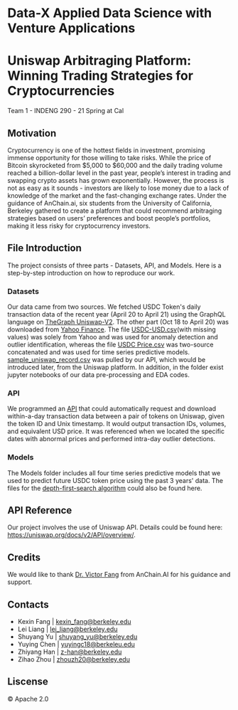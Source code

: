# Data-X Applied Data Science with Venture Applications

# Uniswap Arbitraging Platform: Winning Trading Strategies for Cryptocurrencies

Team 1 - INDENG 290 - 21 Spring at Cal

## Motivation
Cryptocurrency is one of the hottest fields in investment, promising immense opportunity for those willing to take risks. While the price of Bitcoin skyrocketed from $5,000 to $60,000 and the daily trading volume reached a billion-dollar level in the past year, people’s interest in trading and swapping crypto assets has grown exponentially. However, the process is not as easy as it sounds - investors are likely to lose money due to a lack of knowledge of the market and the fast-changing exchange rates. Under the guidance of AnChain.ai, six students from the University of California, Berkeley gathered to create a platform that could recommend arbitraging strategies based on users’ preferences and boost people’s portfolios, making it less risky for cryptocurrency investors.

## File Introduction
The project consists of three parts - Datasets, API, and Models. Here is a step-by-step introduction on how to reproduce our work.

### Datasets 
Our data came from two sources. We fetched USDC Token's daily transaction data of the recent year (April 20 to April 21) using the GraphQL language on [TheGraph Uniswap-V2](https://thegraph.com/explorer/subgraph/uniswap/uniswap-v2). The other part (Oct 18 to April 20) was downloaded from [Yahoo Finance](https://finance.yahoo.com/quote/USDC-USD/). The file [USDC-USD.csv](https://github.com/zy-han/Data-X-Uniswap-Winning-Trading-Strategy-Analysis/blob/main/Datasets/USDC-USD.csv)(with missing values) was solely from Yahoo and was used for anomaly detection and outlier identification, whereas the file [USDC Price.csv](https://github.com/zy-han/Data-X-Uniswap-Winning-Trading-Strategy-Analysis/blob/main/Datasets/USDC%20Price.csv) was two-source concatenated and was used for time series predictive models. [sample_uniswap_record.csv](https://github.com/zy-han/Data-X-Uniswap-Winning-Trading-Strategy-Analysis/blob/main/Datasets/sample_uniswap_record.csv) was pulled by our API, which would be introduced later, from the Uniswap platform. In addition, in the folder exist jupyter notebooks of our data pre-processing and EDA codes.

### API
We programmed an [API](https://github.com/zy-han/Data-X-Uniswap-Winning-Trading-Strategy-Analysis/blob/main/API/Request_Uniswap_try.py) that could automatically request and download within-a-day transaction data between a pair of tokens on Uniswap, given the token ID and Unix timestamp. It would output transaction IDs, volumes, and equivalent USD price. It was referenced when we located the specific dates with abnormal prices and performed intra-day outlier detections.

### Models
The Models folder includes all four time series predictive models that we used to predict future USDC token price using the past 3 years' data. The files for the [depth-first-search algorithm](https://github.com/zy-han/Data-X-Uniswap-Winning-Trading-Strategy-Analysis/blob/main/Models/uniswap_arbitrage.py) could also be found here.

## API Reference
Our project involves the use of Uniswap API. Details could be found here: https://uniswap.org/docs/v2/API/overview/.

## Credits
We would like to thank [Dr. Victor Fang](https://www.linkedin.com/in/drvictorfang/) from AnChain.AI for his guidance and support.

## Contacts
* Kexin Fang    |  kexin_fang@berkeley.edu
* Lei Liang     |  lei_liang@berkeley.edu
* Shuyang Yu    |  shuyang_yu@berkeley.edu
* Yuying Chen   |  yuyingc18@berkeleu.edu
* Zhiyang Han   |  z-han@berkeley.edu
* Zihao Zhou    |  zhouzh20@berkeley.edu


## Liscense
© Apache 2.0
